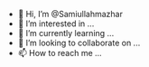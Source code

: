 - 👋 Hi, I’m @Samiullahmazhar
- 👀 I’m interested in ...
- 🌱 I’m currently learning ...
- 💞️ I’m looking to collaborate on ...
- 📫 How to reach me ...

<!---
Samiullahmazhar/Samiullahmazhar is a ✨ special ✨ repository because its `README.md` (this file) appears on your GitHub profile.
You can click the Preview link to take a look at your changes.
--->
